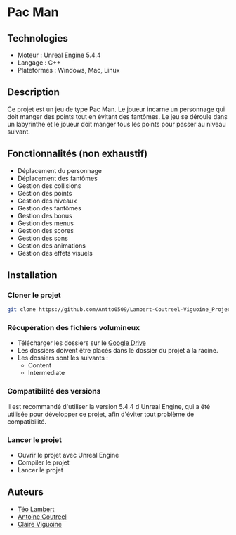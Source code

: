 # Pac Man

## Technologies
- Moteur : Unreal Engine 5.4.4
- Langage : C++
- Plateformes : Windows, Mac, Linux

## Description
Ce projet est un jeu de type Pac Man. Le joueur incarne un personnage qui doit manger des points tout en évitant des fantômes. Le jeu se déroule dans un labyrinthe et le joueur doit manger tous les points pour passer au niveau suivant.

## Fonctionnalités (non exhaustif)
- Déplacement du personnage
- Déplacement des fantômes
- Gestion des collisions
- Gestion des points
- Gestion des niveaux
- Gestion des fantômes
- Gestion des bonus
- Gestion des menus
- Gestion des scores
- Gestion des sons
- Gestion des animations
- Gestion des effets visuels
  
## Installation
### Cloner le projet
```bash
git clone https://github.com/Antto0509/Lambert-Coutreel-Viguoine_Project.git
```

### Récupération des fichiers volumineux
- Télécharger les dossiers sur le [Google Drive](https://drive.google.com/drive/folders/1yDIURYddkw_88gu9ig0xIUOljuDGMUVE?usp=sharing)
- Les dossiers doivent être placés dans le dossier du projet à la racine.
- Les dossiers sont les suivants :
  - Content
  - Intermediate

### Compatibilité des versions
Il est recommandé d'utiliser la version 5.4.4 d'Unreal Engine, qui a été utilisée pour développer ce projet, afin d'éviter tout problème de compatibilité.

### Lancer le projet
- Ouvrir le projet avec Unreal Engine
- Compiler le projet
- Lancer le projet

## Auteurs
- [Téo Lambert](https://www.linkedin.com/in/t%C3%A9o-lambert-874832253/)
- [Antoine Coutreel](https://linkedin.com/in/antoine-coutreel)
- [Claire Viguoine](https://www.linkedin.com/in/c-viguoine/)